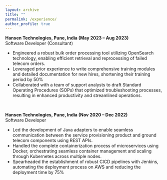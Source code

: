 ```yaml
---
layout: archive
title: ""
permalink: /experience/
author_profile: true
---
```



**Hansen Technologies, Pune, India (May 2023 – Aug 2023)**  
Software Developer (Consultant)
 - Engineered a robust bulk order processing tool utilizing OpenSearch technology, enabling efficient retrieval and reprocessing of failed telecom orders.
 - Leveraged prior experience to write comprehensive training modules and detailed documentation for new hires, shortening their training period by 50%
 - Collaborated with a team of support analysts to draft Standard Operating Procedures (SOPs) that optimized troubleshooting processes, resulting in enhanced productivity and streamlined operations.
  
<br>    

**Hansen Technologies, Pune, India (Nov 2020 – Dec 2022)**  
Software Developer
 - Led the development of Java adapters to enable seamless communication between the service provisioning product and ground telecom components using REST APIs.
 - Handled the complete containerization process of microservices using Docker, orchestrating seamless container management and scaling through Kubernetes across multiple nodes.
 - Spearheaded the establishment of robust CICD pipelines with Jenkins, automating the deployment process on AWS and reducing the
deployment time by 75%

<!-- # Work Experience
- Research Scientist @ **IBM Almaden Research Center**, San Jose, CA, November 2019 - December 2020
- Internship @ **IBM Almaden Research Center**, San Jose, CA, Summer 2018
- Internship @ **IBM Almaden Research Center**, San Jose, CA, Summer 2017
- Internship @ **Microsoft Research**, Redmond, WA, Summer 2015
- Technical reviewer for video courses: D3 for Dynamic Data Visualizations, **Packt Publishing**, April - June 2014 
- Technical reviewer of the book: Data Visualization with D3.js Cookbook, **Packt Publishing**, August - September 2013
- Former career in the banking sector @ **National Bank of Greece S.A.**, February 2004 - August 2013	 -->
